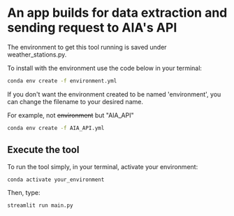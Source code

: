 # An app builds for data extraction and sending request to AIA's API
The environment to get this tool running is saved under weather_stations.py.

To install with the environment use the code below in your terminal:

```bash
conda env create -f environment.yml
```

If you don't want the environment created to be named 'environment', you can change the filename
to your desired name.

For example, not ~~environment~~ but "AIA_API"

```bash
conda env create -f AIA_API.yml
```

## Execute the tool
To run the tool simply, in your terminal, activate your environment:

```bash
conda activate your_environment
```

Then, type:

```bash
streamlit run main.py
```